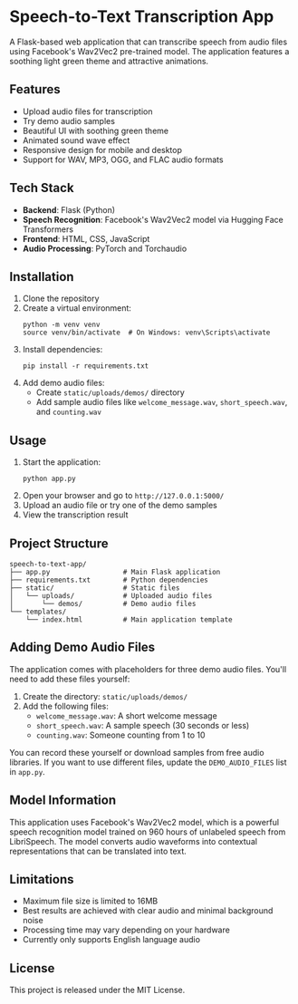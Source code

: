 # Speech-to-Text Transcription App

A Flask-based web application that can transcribe speech from audio files using Facebook's Wav2Vec2 pre-trained model. The application features a soothing light green theme and attractive animations.

## Features

- Upload audio files for transcription
- Try demo audio samples
- Beautiful UI with soothing green theme
- Animated sound wave effect
- Responsive design for mobile and desktop
- Support for WAV, MP3, OGG, and FLAC audio formats

## Tech Stack

- **Backend**: Flask (Python)
- **Speech Recognition**: Facebook's Wav2Vec2 model via Hugging Face Transformers
- **Frontend**: HTML, CSS, JavaScript
- **Audio Processing**: PyTorch and Torchaudio

## Installation

1. Clone the repository
2. Create a virtual environment:
   ```
   python -m venv venv
   source venv/bin/activate  # On Windows: venv\Scripts\activate
   ```
3. Install dependencies:
   ```
   pip install -r requirements.txt
   ```
4. Add demo audio files:
   - Create `static/uploads/demos/` directory
   - Add sample audio files like `welcome_message.wav`, `short_speech.wav`, and `counting.wav`

## Usage

1. Start the application:
   ```
   python app.py
   ```
2. Open your browser and go to `http://127.0.0.1:5000/`
3. Upload an audio file or try one of the demo samples
4. View the transcription result

## Project Structure

```
speech-to-text-app/
├── app.py                  # Main Flask application
├── requirements.txt        # Python dependencies
├── static/                 # Static files
│   └── uploads/            # Uploaded audio files
│       └── demos/          # Demo audio files
└── templates/
    └── index.html          # Main application template
```

## Adding Demo Audio Files

The application comes with placeholders for three demo audio files. You'll need to add these files yourself:

1. Create the directory: `static/uploads/demos/`
2. Add the following files:
   - `welcome_message.wav`: A short welcome message
   - `short_speech.wav`: A sample speech (30 seconds or less)
   - `counting.wav`: Someone counting from 1 to 10

You can record these yourself or download samples from free audio libraries. If you want to use different files, update the `DEMO_AUDIO_FILES` list in `app.py`.

## Model Information

This application uses Facebook's Wav2Vec2 model, which is a powerful speech recognition model trained on 960 hours of unlabeled speech from LibriSpeech. The model converts audio waveforms into contextual representations that can be translated into text.

## Limitations

- Maximum file size is limited to 16MB
- Best results are achieved with clear audio and minimal background noise
- Processing time may vary depending on your hardware
- Currently only supports English language audio

## License

This project is released under the MIT License.
